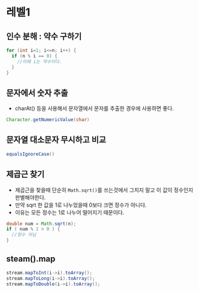 # 레벨1

## 인수 분해 : 약수 구하기
```java
for (int i=1; i<=n; i++) {
  if (n % i == 0) {
    //이때 i는 약수이다.
  }
}
```

## 문자에서 숫자 추출
* charAt() 등을 사용해서 문자열에서 문자를 추출한 경우에 사용하면 좋다.
```java
Character.getNumericValue(char)
```

## 문자열 대소문자 무시하고 비교
```java
equalsIgnoreCase() 
```

## 제곱근 찾기
* 제곱근을 찾을때 단순히 `Math.sqrt()`를 쓰는것에서 그치지 말고 이 값이 정수인지 판별해야한다.
* 만약 sqrt 한 값을 1로 나누었을때 0보다 크면 정수가 아니다.
* 이유는 모든 정수는 1로 나누어 떨어지기 때문이다.
```java
double num = Math.sqrt(n);
if ( num % 1 > 0 ) {
  //정수 아님
}
```

## steam().map
```java
stream.mapToInt(i->i).toArray();
stream.mapToLong(i->i).toArray();
stream.mapToDouble(i->i).toArray();
```
